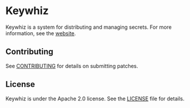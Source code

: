 # Keywhiz

Keywhiz is a system for distributing and managing secrets.
For more information, see the [website][1].

## Contributing

See [CONTRIBUTING](CONTRIBUTING.md) for details on submitting patches.

## License

Keywhiz is under the Apache 2.0 license. See the [LICENSE](LICENSE) file for details.

[1]: https://square.github.io/keywhiz
